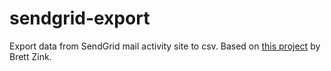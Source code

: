 # sendgrid-export
Export data from SendGrid mail activity site to csv. Based on [this project](https://bitbucket.org/brettzink/sendgrid-activity-bookmarklet) by Brett Zink.
